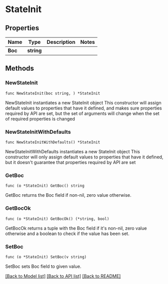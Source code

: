 # StateInit

## Properties

Name | Type | Description | Notes
------------ | ------------- | ------------- | -------------
**Boc** | **string** |  | 

## Methods

### NewStateInit

`func NewStateInit(boc string, ) *StateInit`

NewStateInit instantiates a new StateInit object
This constructor will assign default values to properties that have it defined,
and makes sure properties required by API are set, but the set of arguments
will change when the set of required properties is changed

### NewStateInitWithDefaults

`func NewStateInitWithDefaults() *StateInit`

NewStateInitWithDefaults instantiates a new StateInit object
This constructor will only assign default values to properties that have it defined,
but it doesn't guarantee that properties required by API are set

### GetBoc

`func (o *StateInit) GetBoc() string`

GetBoc returns the Boc field if non-nil, zero value otherwise.

### GetBocOk

`func (o *StateInit) GetBocOk() (*string, bool)`

GetBocOk returns a tuple with the Boc field if it's non-nil, zero value otherwise
and a boolean to check if the value has been set.

### SetBoc

`func (o *StateInit) SetBoc(v string)`

SetBoc sets Boc field to given value.



[[Back to Model list]](../README.md#documentation-for-models) [[Back to API list]](../README.md#documentation-for-api-endpoints) [[Back to README]](../README.md)


